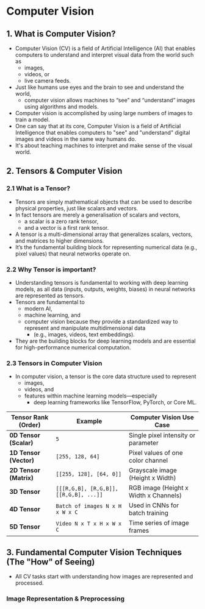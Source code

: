 # Computer Vision


## 1. What is Computer Vision?
- Computer Vision (CV) is a field of Artificial Intelligence (AI) that enables computers to understand and interpret visual
data from the world such as
    - images,
    - videos, or
    - live camera feeds.
- Just like humans use eyes and the brain to see and understand the world,
    - computer vision allows machines to “see” and “understand” images using algorithms and models.
- Computer vision is accomplished by using large numbers of images to train a model.
- One can say that at its core, Computer Vision is a field of Artificial Intelligence that enables computers to "see" and "understand" digital images and videos in the same way humans do.
- It's about teaching machines to interpret and make sense of the visual world.


## 2. Tensors & Computer Vision

### 2.1 What is a Tensor?
- Tensors are simply mathematical objects that can be used to describe physical properties, just like scalars and vectors.
- In fact tensors are merely a generalisation of scalars and vectors, 
    - a scalar is a zero rank tensor,
    - and a vector is a first rank tensor.
- A tensor is a multi-dimensional array that generalizes scalars, vectors, and matrices to higher dimensions.
- It’s the fundamental building block for representing numerical data (e.g., pixel values) that neural networks operate on.

### 2.2 Why Tensor is important?
- Understanding tensors is fundamental to working with deep learning models, as all data (inputs, outputs, weights, biases) in neural networks are represented as tensors.
- Tensors are fundamental to
    - modern AI,
    - machine learning, and
    - computer vision
    because they provide a standardized way to represent and manipulate multidimensional data
        - (e.g., images, videos, text embeddings).
- They are the building blocks for deep learning models and are essential for high-performance numerical computation.

### 2.3 Tensors in Computer Vision
- In computer vision, a tensor is the core data structure used to represent
    - images,
    - videos, and
    - features
    within machine learning models—especially
        - deep learning frameworks like TensorFlow, PyTorch, or Core ML.

| **Tensor Rank (Order)** | **Example**                            | **Computer Vision Use Case**         |
|-------------------------|----------------------------------------|--------------------------------------|
| **0D Tensor (Scalar)**  | `5`                                    | Single pixel intensity or parameter  |
| **1D Tensor (Vector)**  | `[255, 128, 64]`                       | Pixel values of one color channel    |
| **2D Tensor (Matrix)**  | `[[255, 128], [64, 0]]`                | Grayscale image (Height x Width)     |
| **3D Tensor**           | `[[[R,G,B], [R,G,B]], [[R,G,B], ...]]` | RGB image (Height x Width x Channels)|
| **4D Tensor**           | `Batch of images N x H x W x C`        | Used in CNNs for batch training      |
| **5D Tensor**           | `Video N x T x H x W x C`              | Time series of image frames          |


## 3. Fundamental Computer Vision Techniques (The "How" of Seeing)
- All CV tasks start with understanding how images are represented and processed.

### Image Representation & Preprocessing


